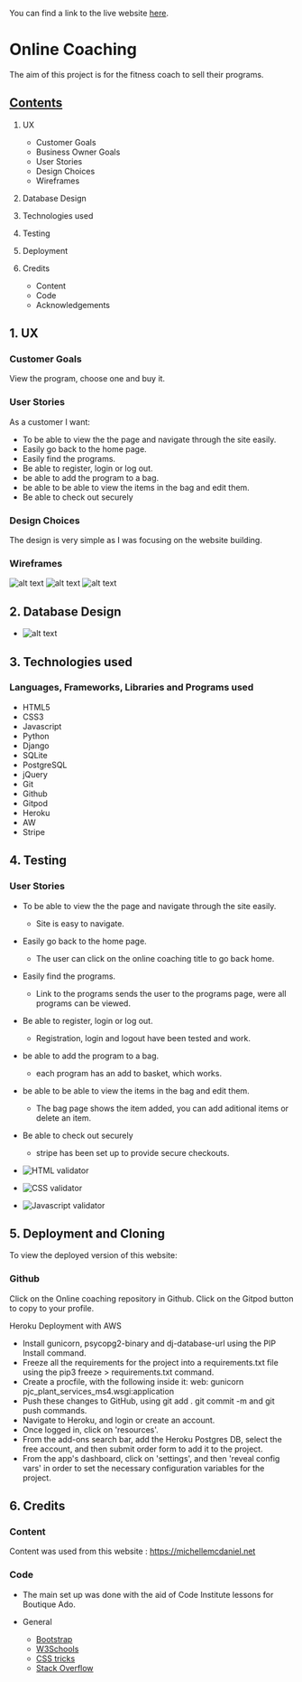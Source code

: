 You can find a link to the live website [here](https://shyanm-online-coaching.herokuapp.com/).


# Online Coaching

The aim of this project is for the fitness coach to sell their programs.

## <ins> Contents </ins>
1. UX
    * Customer Goals
    * Business Owner Goals
    * User Stories
    * Design Choices
    * Wireframes
      
2. Database Design
3. Technologies used
4. Testing
5. Deployment
6. Credits
    * Content
    * Code
    * Acknowledgements

## 1. UX

### Customer Goals

View the program, choose one and buy it.

### User Stories

As a customer I want:
- To be able to view the the page and navigate through the site easily.
- Easily go back to the home page.
- Easily find the programs.
- Be able to register, login or log out.
- be able to add the program to a bag.
- be able to be able to view the items in the bag and edit them.
- Be able to check out securely


### Design Choices

The design is very simple as I was focusing on the website building.

### Wireframes

![alt text](media/Home_page.png)
![alt text](media/All_programs.png)
![alt text](media/login.png)

## 2. Database Design

- ![alt text](media/database_schema.png)

## 3. Technologies used

### Languages, Frameworks, Libraries and Programs used

- HTML5
- CSS3
- Javascript
- Python
- Django
- SQLite
- PostgreSQL
- jQuery
- Git
- Github
- Gitpod
- Heroku
- AW
- Stripe


## 4. Testing

### User Stories
- To be able to view the the page and navigate through the site easily.
    - Site is easy to navigate.
- Easily go back to the home page.
    - The user can click on the online coaching title to go back home.
- Easily find the programs.
    - Link to the programs sends the user to the programs page, were all programs can be viewed.
- Be able to register, login or log out.
    - Registration, login and logout have been tested and work.
- be able to add the program to a bag.
    - each program has an add to basket, which works.
- be able to be able to view the items in the bag and edit them.
    - The bag page shows the item added, you can add aditional items or delete an item. 
- Be able to check out securely
    - stripe has been set up to provide secure checkouts.


- ![HTML validator](media/html_validator.png)
- ![CSS validator](media/css_validator.png)
- ![Javascript validator](media/javascript_validator.png)


## 5. Deployment and Cloning

To view the deployed version of this website:

### Github
Click on the Online coaching repository in Github.
Click on the Gitpod button to copy to your profile.

Heroku Deployment with AWS

- Install gunicorn, psycopg2-binary and dj-database-url using the PIP Install command.
- Freeze all the requirements for the project into a requirements.txt file using the pip3 freeze > requirements.txt command.
- Create a procfile, with the following inside it: web: gunicorn pjc_plant_services_ms4.wsgi:application
- Push these changes to GitHub, using git add . git commit -m and git push commands.
- Navigate to Heroku, and login or create an account.
- Once logged in, click on 'resources'.
- From the add-ons search bar, add the Heroku Postgres DB, select the free account, and then submit order form to add it to the project.
- From the app's dashboard, click on 'settings', and then 'reveal config vars' in order to set the necessary configuration variables for the project. 

## 6. Credits

### Content

Content was used from this website : https://michellemcdaniel.net

### Code

- The main set up was done with the aid of Code Institute lessons for Boutique Ado.

* General

    * [Bootstrap](https://getbootstrap.com)
    * [W3Schools](https://www.w3schools.com) 
    * [CSS tricks](https://css-tricks.com)
    * [Stack Overflow](https://stackoverflow.com/) 

